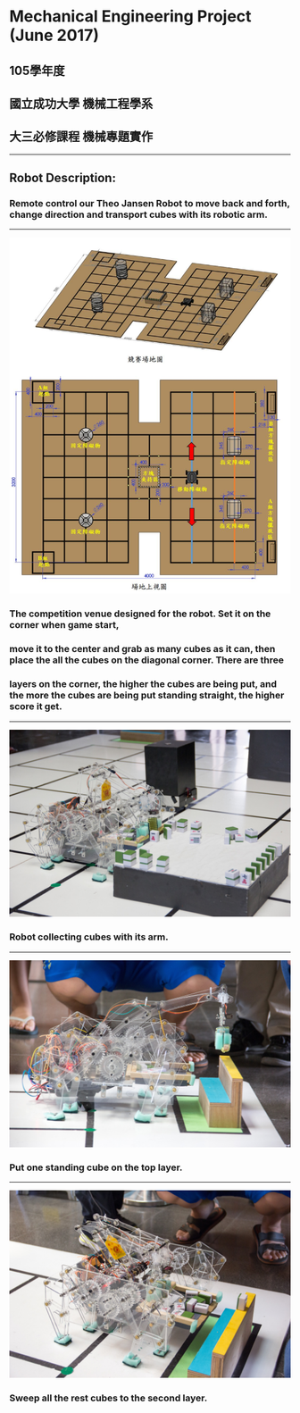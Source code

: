 # Mechanical Engineering Project (June 2017)  
## 105學年度
## 國立成功大學  機械工程學系
## 大三必修課程  機械專題實作
***
## Robot Description:  
### Remote control our Theo Jansen Robot to move back and forth, change direction and transport cubes with its robotic arm.  
***
![competition venue](https://github.com/ElektrischesSchaf/JuniorYear-Robot/blob/master/robot_photo/4.jpg)  
### The competition venue designed for the robot. Set it on the corner when game start,
### move it to the center and grab as many cubes as it can, then place the all the cubes on the diagonal corner. There are three 
### layers on the corner, the higher the cubes are being put, and the more the cubes are being put standing straight, the higher score it get.   
***
![middle game](https://github.com/ElektrischesSchaf/JuniorYear-Robot/blob/master/robot_photo/1.jpg)  
### Robot collecting cubes with its arm.  
***
![put one](https://github.com/ElektrischesSchaf/JuniorYear-Robot/blob/master/robot_photo/2.jpg)  
### Put one standing cube on the top layer.  
***
![sweep](https://github.com/ElektrischesSchaf/JuniorYear-Robot/blob/master/robot_photo/3.jpg)  
### Sweep all the rest cubes to the second layer.  

